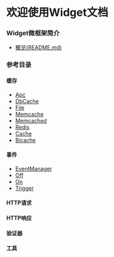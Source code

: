 欢迎使用Widget文档
==================

### Widget微框架简介
* [概览(README.md)](../../README.md)

### 参考目录

#### 缓存
* [Apc](api/apc.md)
* [DbCache](api/dbCache.md)
* [File](api/file.md)
* [Memcache](api/memcache.md)
* [Memcached](api/memcached.md)
* [Redis](api/redis.md)
* [Cache](api/cache.md) 
* [Bicache](api/bicache.md)

#### 事件
* [EventManager](api/eventManager.md)
* [Off](api/off.md)
* [On](api/on.md)
* [Trigger](api/trigger.md)

#### HTTP请求

#### HTTP响应

#### 验证器

#### 工具
